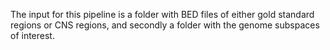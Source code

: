 The input for this pipeline is a folder with BED files of either gold standard regions or CNS regions, and secondly a folder with the genome subspaces of interest.
